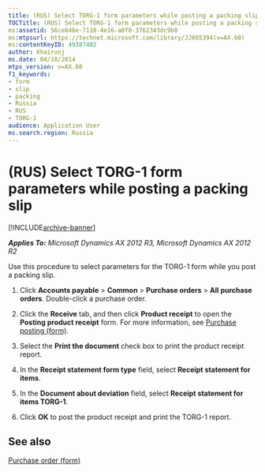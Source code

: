 ```yaml
---
title: (RUS) Select TORG-1 form parameters while posting a packing slip
TOCTitle: (RUS) Select TORG-1 form parameters while posting a packing slip
ms:assetid: 56ce84be-7118-4e16-a0f0-3762343dc9b0
ms:mtpsurl: https://technet.microsoft.com/library/JJ665394(v=AX.60)
ms:contentKeyID: 49387482
author: Khairunj
ms.date: 04/18/2014
mtps_version: v=AX.60
f1_keywords:
- form
- slip
- packing
- Russia
- RUS
- TORG-1
audience: Application User
ms.search.region: Russia
---
```


# (RUS) Select TORG-1 form parameters while posting a packing slip 


[!INCLUDE[archive-banner](includes/archive-banner.md)]


_**Applies To:** Microsoft Dynamics AX 2012 R3, Microsoft Dynamics AX 2012 R2_

Use this procedure to select parameters for the TORG-1 form while you post a packing slip.

1.  Click **Accounts payable** \> **Common** \> **Purchase orders** \> **All purchase orders**. Double-click a purchase order.

2.  Click the **Receive** tab, and then click **Product receipt** to open the **Posting product receipt** form. For more information, see [Purchase posting (form)](https://technet.microsoft.com/library/aa587152\(v=ax.60\)).

3.  Select the **Print the document** check box to print the product receipt report.

4.  In the **Receipt statement form type** field, select **Receipt statement for items**.

5.  In the **Document about deviation** field, select **Receipt statement for items TORG-1**.

6.  Click **OK** to post the product receipt and print the TORG-1 report.

## See also

[Purchase order (form)](https://technet.microsoft.com/library/aa557983\(v=ax.60\))

  


